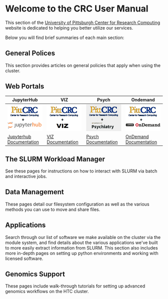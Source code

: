 # Welcome to the CRC User Manual

This section of the [University of Pittsburgh Center for Research Computing](https://crc.pitt.edu/)  
website is dedicated to helping you better utilize our services.

Below you will find brief summaries of each main section:
## General Polices
This section provides articles on general policies that apply when using the cluster.

## Web Portals
| JupyterHub                                                               | VIZ                                                               | Psych                                                                   | Ondemand                                                                             |
|--------------------------------------------------------------------------|-------------------------------------------------------------------|-------------------------------------------------------------------------|--------------------------------------------------------------------------------------|
| [![Jupyterhub](_assets/img/home/CRC_Jhub.png)](https://hub.crc.pitt.edu) | [![viz](_assets/img/home/CRC_VIZ.png)](https://viz.crc.pitt.edu/) | [![psych](_assets/img/home/CRC_Psych.png)](https://psych.crc.pitt.edu/) | [![ondemand](_assets/img/home/CRC_Ondemand.png)](https://ondemand.htc.crc.pitt.edu/) |
| [Jupyterhub Documentation](web-portals/jupyter-hub.md)                   | [VIZ Documentation](web-portals/viz.md)                           | [Psych Documentation](web-portals/psych.md)                             | [OnDemand Documentation](web-portals/open-ondemand.md)                               |
    
## The SLURM Workload Manager
See these pages for instructions on how to interact with SLURM via batch and interactive jobs.

## Data Management
These pages detail our filesystem configuration as well as the various methods you can use to 
move and share files. 

## Applications
Search through our list of software we make available on the cluster via the module system, and find
details about the various applications we've built to more easily extract information from SLURM.
This section also includes more in-depth pages on setting up python environments and working with 
licensed software.

## Genomics Support
These pages include walk-through tutorials for setting up advanced genomics workflows on the HTC cluster.
